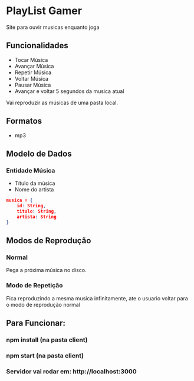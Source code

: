 # PlayList Gamer
Site para ouvir musicas enquanto joga

## Funcionalidades
* Tocar Música
* Avançar Música
* Repetir Música
* Voltar Música
* Pausar Música
* Avançar e voltar 5 segundos da musica atual

Vai reproduzir as músicas de uma pasta local.

## Formatos
* mp3

## Modelo de Dados
### Entidade Música
* Título da música
* Nome do artista

```json
musica = {
    id: String,
    titulo: String,
    artista: String
} 
```

## Modos de Reprodução
### Normal
Pega a próxima música no disco.

### Modo de Repetição
Fica reproduzindo a mesma musica infinitamente, ate o usuario voltar para o modo de reprodução normal

## Para Funcionar:
### npm install (na pasta client)
### npm start (na pasta client)
### Servidor vai rodar em: http://localhost:3000
